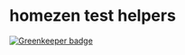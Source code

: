 # homezen test helpers

[![Greenkeeper badge](https://badges.greenkeeper.io/homezen/hz-test-helpers.svg?token=0cfc869f6d7632f597ae875975d2a5c4bc0c418a1fa7f16950b56ae40f0cffb3)](https://greenkeeper.io/)
